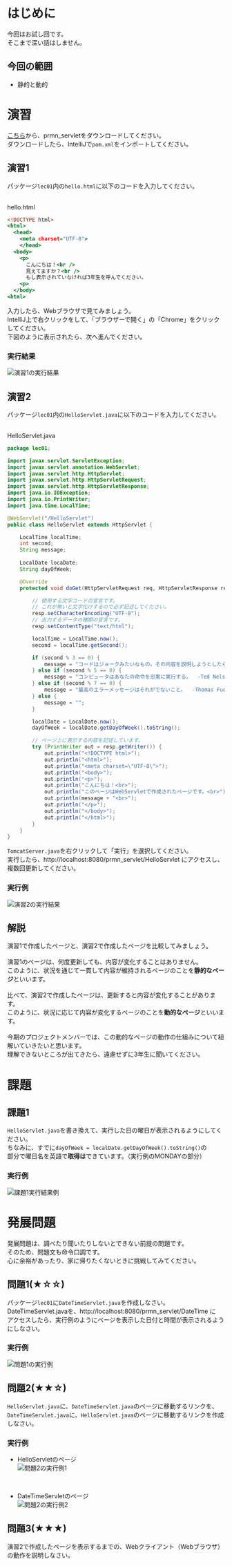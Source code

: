 # はじめに
今回はお試し回です。<br />
そこまで深い話はしません。<br />

## 今回の範囲
- 静的と動的

# 演習
[こちら](https://www.dropbox.com/sh/v4lpvdanvp028k3/AABQTJQY2msidQFEWbuGDXTma?dl=0)から、prmn_servletをダウンロードしてください。<br>
ダウンロードしたら、IntelliJで`pom.xml`をインポートしてください。<br>
## 演習1
パッケージ`lec01`内の`hello.html`に以下のコードを入力してください。<br>
<br>

hello.html
```hello.html
<!DOCTYPE html>
<html>
  <head>
    <meta charset="UTF-8">
    </head>
  <body>
    <p>
      こんにちは！<br />
      見えてますか？<br />
      もし表示されていなければ3年生を呼んでください。
    <p>
  </body>
<html>
```

入力したら、Webブラウザで見てみましょう。<br>
IntelliJ上で右クリックをして、「ブラウザーで開く」の「Chrome」をクリックしてください。<br>
下図のように表示されたら、次へ進んでください。

### 実行結果
![演習1の実行結果](https://i.imgur.com/NijX2zG.png) 

## 演習2
パッケージ`lec01`内の`HelloServlet.java`に以下のコードを入力してください。<br>
<br>

HelloServlet.java
```HelloServlet.java
package lec01;

import javax.servlet.ServletException;
import javax.servlet.annotation.WebServlet;
import javax.servlet.http.HttpServlet;
import javax.servlet.http.HttpServletRequest;
import javax.servlet.http.HttpServletResponse;
import java.io.IOException;
import java.io.PrintWriter;
import java.time.LocalTime;

@WebServlet("/HelloServlet")
public class HelloServlet extends HttpServlet {

    LocalTime localTime;
    int second;
    String message;
    
    LocalDate locaDate;
    String dayOfWeek;

    @Override
    protected void doGet(HttpServletRequest req, HttpServletResponse resp) throws ServletException, IOException {

        // 使用する文字コードの宣言です。
        // これが無いと文字化けするので必ず記述してください。
        resp.setCharacterEncoding("UTF-8");
        // 出力するデータの種類の宣言です。
        resp.setContentType("text/html"); 

        localTime = LocalTime.now();
        second = localTime.getSecond();

        if (second % 3 == 0) {
            message = "コードはジョークみたいなもの。その内容を説明しようとしたらダメ。  -Cory House";
        } else if (second % 5 == 0) {
            message = "コンピュータはあなたの命令を忠実に実行する。  -Ted Nelson";
        } else if (second % 7 == 0) {
            message = "最高のエラーメッセージはそれがでないこと。  -Thomas Fuchs";
        } else {
            message = "";
        }

        localDate = LocalDate.now();
        dayOfWeek = localDate.getDayOfWeek().toString();

        // ページ上に表示する内容を記述しています。
        try (PrintWriter out = resp.getWriter()) {
            out.println("<!DOCTYPE html>");
            out.println("<html>");
            out.println("<meta charset=\"UTF-8\">");
            out.println("<body>");
            out.println("<p>");
            out.println("こんにちは！<br>");
            out.println("このページはWebServletで作成されたページです。<br>");
            out.println(message + "<br>");
            out.println("</p>");
            out.println("</body>");
            out.println("</html>");
        }
    }
}
```
`TomcatServer.java`を右クリックして「実行」を選択してください。<br>
実行したら、http://localhost:8080/prmn_servlet/HelloServlet にアクセスし、複数回更新してください。<br>

### 実行例
![演習2の実行結果](https://i.imgur.com/NnZeYKu.png)

## 解説
演習1で作成したページと、演習2で作成したページを比較してみましょう。<br>
<br>
演習1のページは、何度更新しても、内容が変化することはありません。<br>
このように、状況を通じて一貫して内容が維持されるページのことを**静的なページ**といいます。<br>
<br>
比べて、演習2で作成したページは、更新すると内容が変化することがあります。<br>
このように、状況に応じて内容が変化するページのことを**動的なページ**といいます。<br>
<br>
今期のプロジェクトメンバーでは、この動的なページの動作の仕組みについて紐解いていきたいと思います。<br>
理解できないところが出てきたら、遠慮せずに3年生に聞いてください。<br>

# 課題
## 課題1
`HelloServlet.java`を書き換えて、実行した日の曜日が表示されるようにしてください。<br>
ちなみに、すでに`dayOfWeek = localDate.getDayOfWeek().toString()`の<br>
部分で曜日名を英語で**取得は**できています。（実行例のMONDAYの部分）<br>
### 実行例
![課題1実行結果例](https://i.imgur.com/hgVRgrm.png)<br>

# 発展問題
発展問題は、調べたり聞いたりしないとできない前提の問題です。<br>
そのため、問題文も命令口調です。<br>
心に余裕があったり、家に帰りたくないときに挑戦してみてください。<br>
## 問題1(★☆☆)
パッケージ`lec01`に`DateTimeServlet.java`を作成しなさい。<br>
DateTimeServlet.javaを、http://localhost:8080/prmn_servlet/DateTime に<br>
アクセスしたら、実行例のようにページを表示した日付と時間が表示されるようにしなさい。<br>
### 実行例
![問題1の実行例](https://i.imgur.com/uE5rSbA.png)
## 問題2(★★☆)
`HelloServlet.java`に、`DateTimeServlet.java`のページに移動するリンクを、<br>
`DateTimeServlet.java`に、`HelloServlet.java`のページに移動するリンクを作成しなさい。<br>
### 実行例
- HelloServletのページ<br>
![問題2の実行例1](https://i.imgur.com/0HA9bnj.png)<br>
<br>

- DateTimeServletのページ<br>
![問題2の実行例2](https://i.imgur.com/58yVs2W.png)<br>

## 問題3(★★★)
演習2で作成したページを表示するまでの、Webクライアント（Webブラウザ）の動作を説明しなさい。<br>
